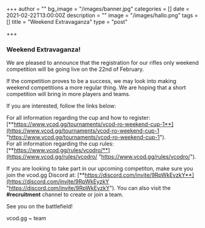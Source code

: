 +++
author = ""
bg_image = "/images/banner.jpg"
categories = []
date = 2021-02-22T13:00:00Z
description = ""
image = "/images/hallo.png"
tags = []
title = "Weekend Extravaganza"
type = "post"

+++
### **Weekend Extravaganza!**

We are pleased to announce that the registration for our rifles only weekend competition will be going live on the 22nd of February.

If the competition proves to be a success, we may look into making weekend competitions a more regular thing. We are hoping that a short competition will bring in more players and teams.

If you are interested, follow the links below:

For all information regarding the cup and how to register: [**https://www.vcod.gg/tournaments/vcod-ro-weekend-cup-1**](https://www.vcod.gg/tournaments/vcod-ro-weekend-cup-1 "https://www.vcod.gg/tournaments/vcod-ro-weekend-cup-1").  
For all information regarding the cup rules: [**https://www.vcod.gg/rules/vcodro/**](https://www.vcod.gg/rules/vcodro/ "https://www.vcod.gg/rules/vcodro/").

If you are looking to take part in our upcoming competiton, make sure you join the vcod.gg Discord at: [**https://discord.com/invite/9RpWkEyzkY**](https://discord.com/invite/9RpWkEyzkY "https://discord.com/invite/9RpWkEyzkY"). You can also visit the **#recruitment** channel to create or join a team.

See you on the battlefield!

vcod.gg \~ team